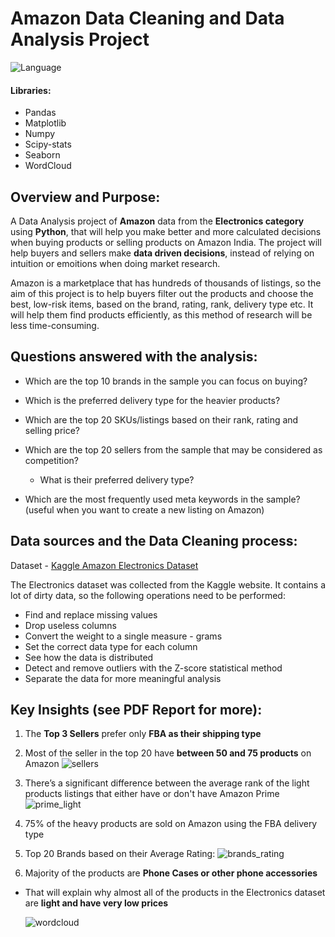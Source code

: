 
# Amazon Data Cleaning and Data Analysis Project
![Language](https://img.shields.io/badge/language-Python-l?style=square&color=%23002b4d)

####  Libraries:
- Pandas
- Matplotlib
- Numpy
- Scipy-stats
- Seaborn
- WordCloud
## Overview and Purpose:

A Data Analysis project of **Amazon** data from the **Electronics category** using **Python**, that will help you make better and more calculated decisions when buying products or selling products on Amazon India. The project will help buyers and sellers make **data driven decisions**, instead of relying on intuition or emoitions when doing market research. 

Amazon is a marketplace that has hundreds of thousands of listings, so the aim of this project is to help buyers filter out the products and choose the best, low-risk items, based on the brand, rating, rank, delivery type etc. It will help them find products efficiently, as this method of research will be less time-consuming.

## Questions answered with the analysis:
- Which are the top 10 brands in the sample you can focus on buying?
- Which is the preferred delivery type for the heavier products?
- Which are the top 20 SKUs/listings based on their rank, rating and selling price?
- Which are the top 20 sellers from the sample that may be considered as competition?

    - What is their preferred delivery type?
- Which are the most frequently used meta keywords in the sample? (useful when you want to create a new listing on Amazon)

## Data sources and the Data Cleaning process:
 Dataset - [Kaggle Amazon Electronics Dataset](https://www.kaggle.com/datasets/promptcloud/amazon-electronics-dataset-2020)

The Electronics dataset was collected from the Kaggle website. It contains a lot of dirty data, so the following operations need to be performed:

- Find and replace missing values
- Drop useless columns
- Convert the weight to a single measure - grams
- Set the correct data type for each column
- See how the data is distributed
- Detect and remove outliers with the Z-score statistical method
- Separate the data for more meaningful analysis


## Key Insights (see PDF Report for more):
1. The **Top 3 Sellers** prefer only **FBA as their shipping type**
2. Most of the seller in the top 20 have **between 50 and 75 products** on Amazon
   ![sellers](https://github.com/eli0802/amazon-data-analysis/assets/88452822/9a31ae28-3902-48d5-b77a-bd606e7c967f)

3. There’s a significant difference between the average rank of the light products listings that either have or don't have Amazon Prime
![prime_light](https://github.com/eli0802/amazon-data-analysis/assets/88452822/17049a46-7022-4586-880b-4565e7d02cf5)

4. 75% of the heavy products are sold on Amazon using the FBA delivery type
5. Top 20 Brands based on their Average Rating:
   ![brands_rating](https://github.com/eli0802/amazon-data-analysis/assets/88452822/5646fbbf-feeb-4515-9e24-3e7d08e93bfd)

6. Majority of the products are **Phone Cases or other phone accessories**

- That will explain why almost all of the products in the Electronics dataset are **light and have very low prices**

    ![wordcloud](https://github.com/eli0802/amazon-data-analysis/assets/88452822/703c4999-7815-4653-9616-65dc89f640af)
